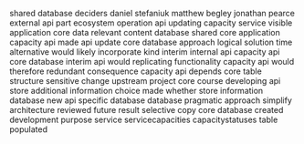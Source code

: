 shared database deciders daniel stefaniuk matthew begley jonathan pearce external api part ecosystem operation api updating capacity service visible application core data relevant content database shared core application capacity api made api update core database approach logical solution time alternative would likely incorporate kind interim internal api capacity api core database interim api would replicating functionality capacity api would therefore redundant consequence capacity api depends core table structure sensitive change upstream project core course developing api store additional information choice made whether store information database new api specific database database pragmatic approach simplify architecture reviewed future result selective copy core database created development purpose service servicecapacities capacitystatuses table populated